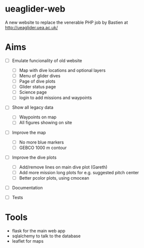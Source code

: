 # ueaglider-web

A new website to replace the venerable PHP job by Bastien at http://ueaglider.uea.ac.uk/

# Aims

- [ ] Emulate funcionality of old website
  - [ ] Map with dive locations and optional layers
  - [ ] Menu of glider dives
  - [ ] Page of dive plots
  - [ ] Glider status page
  - [ ] Science page
  - [ ] login to add missions and waypoints
  
- [ ] Show all legacy data
  - [ ] Waypoints on map
  - [ ] All figures showing on site

- [ ] Improve the map
  - [ ] No more blue markers
  - [ ] GEBCO 1000 m contour

- [ ] Improve the dive plots
  - [ ] Add/remove lines on main dive plot (Gareth)
  - [ ] Add more mission long plots for e.g. suggested pitch center
  - [ ] Better pcolor plots, using cmocean

- [ ] Documentation

- [ ] Tests

# Tools

- flask for the main web app
- sqlalchemy to talk to the database
- leaflet for maps
